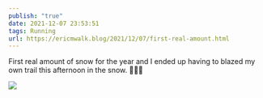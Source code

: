 ```yaml
---
publish: "true"
date: 2021-12-07 23:53:51
tags: Running
url: https://ericmwalk.blog/2021/12/07/first-real-amount.html
---
```


First real amount of snow for the year and I ended up having to blazed my own trail this afternoon in the snow. 🏃🏻‍♂️


![](https://ericmwalk.blog/uploads/2021/85aa3a8bc6.jpg)